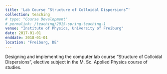 ```yaml
---
title: 'Lab Course “Structure of Colloidal Dispersions”'
collection: teaching
# type: "Course Development"
# permalink: /teaching/2015-spring-teaching-1
venue: "Institute of Physics, University of Freiburg"
date: 2017-01-01
enddate: 2018-01-01
location: "Freiburg, DE"
---
```


Designing and implementing the computer lab course “Structure
of Colloidal Dispersions”, elective subject in the M. Sc. Applied
Physics course of studies.
